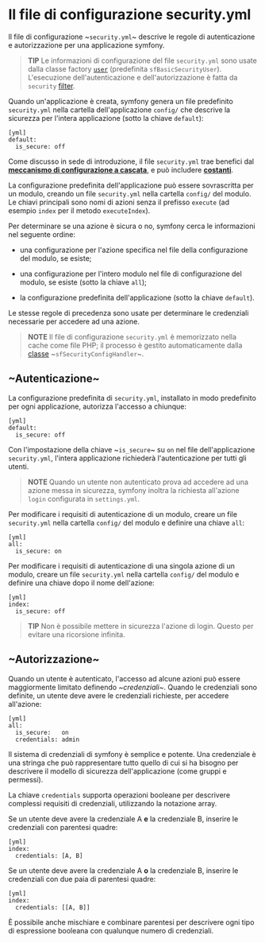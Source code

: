 Il file di configurazione security.yml
======================================

Il file di configurazione ~`security.yml`~ descrive le regole di autenticazione
e autorizzazione per una applicazione symfony.

>**TIP**
>Le informazioni di configurazione del file `security.yml` sono usate dalla
>classe factory [`user`](#chapter_05_user) (predefinita `sfBasicSecurityUser`).
> L'esecuzione dell'autenticazione e dell'autorizzazione è
>fatta da `security` [filter](#chapter_12_sicurezza).

Quando un'applicazione è creata, symfony genera un file predefinito
`security.yml` nella cartella dell'applicazione `config/` che descrive la sicurezza per
l'intera applicazione (sotto la chiave `default`):

    [yml]
    default:
      is_secure: off

Come discusso in sede di introduzione, il file `security.yml` trae benefici dal
 [**meccanismo di configurazione a cascata**](#chapter_03_configurazione_a_cascata),
e può includere [**costanti**](#chapter_03_costanti).

La configurazione predefinita dell'applicazione può essere sovrascritta per un modulo,
creando un file `security.yml` nella cartella `config/` del modulo. Le
chiavi principali sono nomi di azioni senza il prefisso `execute` (ad esempio `index`
 per il metodo `executeIndex`).

Per determinare se una azione è sicura o no, symfony cerca le informazioni
nel seguente ordine:

  * una configurazione per l'azione specifica nel file della configurazione del modulo,
    se esiste;

  * una configurazione per l'intero modulo nel file di configurazione del modulo,
    se esiste (sotto la chiave `all`);

  * la configurazione predefinita dell'applicazione (sotto la chiave `default`).

Le stesse regole di precedenza sono usate per determinare le credenziali necessarie per
accedere ad una azione.

>**NOTE**
>Il file di configurazione `security.yml` è memorizzato nella cache come file PHP; il
>processo è gestito automaticamente dalla [classe](#chapter_14_config_handlers_yml)
>~`sfSecurityConfigHandler`~.

~Autenticazione~
----------------

La configurazione predefinita di `security.yml`, installato in modo predefinito per ogni
applicazione, autorizza l'accesso a chiunque:

    [yml]
    default:
      is_secure: off

Con l'impostazione della chiave ~`is_secure`~ su `on` nel file dell'applicazione
 `security.yml`, l'intera applicazione richiederà l'autenticazione per tutti gli utenti.

>**NOTE**
>Quando un utente non autenticato prova ad accedere ad una azione messa in sicurezza, symfony
>inoltra la richiesta all'azione `login` configurata in `settings.yml`.

Per modificare i requisiti di autenticazione di un modulo, creare un file `security.yml`
nella cartella `config/` del modulo e definire una chiave `all`:

    [yml]
    all:
      is_secure: on

Per modificare i requisiti di autenticazione di una singola azione di un modulo, creare
un file `security.yml` nella cartella `config/` del modulo e definire una
chiave dopo il nome dell'azione:

    [yml]
    index:
      is_secure: off

>**TIP**
>Non è possibile mettere in sicurezza l'azione di login. Questo per evitare una ricorsione
>infinita.

~Autorizzazione~
----------------

Quando un utente è autenticato, l'accesso ad alcune azioni può essere maggiormente
limitato definendo *~credenziali~*. Quando le credenziali sono definite, un utente
deve avere le credenziali richieste, per accedere all'azione:

    [yml]
    all:
      is_secure:   on
      credentials: admin

Il sistema di credenziali di symfony è semplice e potente. Una credenziale è una
stringa che può rappresentare tutto quello di cui si ha bisogno per descrivere il modello
di sicurezza dell'applicazione (come gruppi e permessi).

La chiave `credentials` supporta operazioni booleane per descrivere complessi 
requisiti di credenziali, utilizzando la notazione array.

Se un utente deve avere la credenziale A **e** la credenziale B, inserire le
credenziali con parentesi quadre:

    [yml]
    index:
      credentials: [A, B]

Se un utente deve avere la credenziale A **o** la credenziale B, inserire le
credenziali con due paia di parentesi quadre:

    [yml]
    index:
      credentials: [[A, B]]

È possibile anche mischiare e combinare parentesi per descrivere ogni tipo di espressione booleana
con qualunque numero di credenziali.

